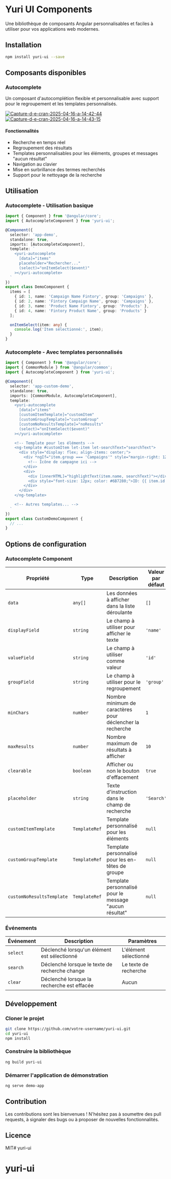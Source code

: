 # Yuri UI Components

Une bibliothèque de composants Angular personnalisables et faciles à utiliser pour vos applications web modernes.

## Installation

```bash
npm install yuri-ui --save
```

## Composants disponibles

### Autocomplete

Un composant d'autocomplétion flexible et personnalisable avec support pour le regroupement et les templates personnalisés.

<a href="https://ibb.co/4ZdmBpVx"><img src="https://i.ibb.co/WWtxSf21/Capture-d-e-cran-2025-04-16-a-14-42-44.png" alt="Capture-d-e-cran-2025-04-16-a-14-42-44" border="0"></a>
<a href="https://ibb.co/jKDQ144"><img src="https://i.ibb.co/NhKJHYY/Capture-d-e-cran-2025-04-16-a-14-43-15.png" alt="Capture-d-e-cran-2025-04-16-a-14-43-15" border="0"></a>


#### Fonctionnalités

- Recherche en temps réel
- Regroupement des résultats
- Templates personnalisables pour les éléments, groupes et messages "aucun résultat"
- Navigation au clavier
- Mise en surbrillance des termes recherchés
- Support pour le nettoyage de la recherche

## Utilisation

### Autocomplete - Utilisation basique

```typescript
import { Component } from '@angular/core';
import { AutocompleteComponent } from 'yuri-ui';

@Component({
  selector: 'app-demo',
  standalone: true,
  imports: [AutocompleteComponent],
  template: `
    <yuri-autocomplete
      [data]="items"
      placeholder="Rechercher..."
      (select)="onItemSelect($event)"
    ></yuri-autocomplete>
  `
})
export class DemoComponent {
  items = [
    { id: 1, name: 'Campaign Name Fintory', group: 'Campaigns' },
    { id: 2, name: 'Fintory Campaign Name', group: 'Campaigns' },
    { id: 3, name: 'Product Name Fintory', group: 'Products' },
    { id: 4, name: 'Fintory Product Name', group: 'Products' }
  ];

  onItemSelect(item: any) {
    console.log('Item sélectionné:', item);
  }
}
```

### Autocomplete - Avec templates personnalisés

```typescript
import { Component } from '@angular/core';
import { CommonModule } from '@angular/common';
import { AutocompleteComponent } from 'yuri-ui';

@Component({
  selector: 'app-custom-demo',
  standalone: true,
  imports: [CommonModule, AutocompleteComponent],
  template: `
    <yuri-autocomplete
      [data]="items"
      [customItemTemplate]="customItem"
      [customGroupTemplate]="customGroup"
      [customNoResultsTemplate]="noResults"
      (select)="onItemSelect($event)"
    ></yuri-autocomplete>

    <!-- Template pour les éléments -->
    <ng-template #customItem let-item let-searchText="searchText">
      <div style="display: flex; align-items: center;">
        <div *ngIf="item.group === 'Campaigns'" style="margin-right: 12px; color: #6366F1;">
          <!-- Icône de campagne ici -->
        </div>
        <div>
          <div [innerHTML]="highlightText(item.name, searchText)"></div>
          <div style="font-size: 12px; color: #6B7280;">ID: {{ item.id }}</div>
        </div>
      </div>
    </ng-template>

    <!-- Autres templates... -->
  `
})
export class CustomDemoComponent {
  // ...
}
```

## Options de configuration

### Autocomplete Component

| Propriété | Type | Description | Valeur par défaut |
|-----------|------|-------------|------------------|
| `data` | `any[]` | Les données à afficher dans la liste déroulante | `[]` |
| `displayField` | `string` | Le champ à utiliser pour afficher le texte | `'name'` |
| `valueField` | `string` | Le champ à utiliser comme valeur | `'id'` |
| `groupField` | `string` | Le champ à utiliser pour le regroupement | `'group'` |
| `minChars` | `number` | Nombre minimum de caractères pour déclencher la recherche | `1` |
| `maxResults` | `number` | Nombre maximum de résultats à afficher | `10` |
| `clearable` | `boolean` | Afficher ou non le bouton d'effacement | `true` |
| `placeholder` | `string` | Texte d'instruction dans le champ de recherche | `'Search'` |
| `customItemTemplate` | `TemplateRef` | Template personnalisé pour les éléments | `null` |
| `customGroupTemplate` | `TemplateRef` | Template personnalisé pour les en-têtes de groupe | `null` |
| `customNoResultsTemplate` | `TemplateRef` | Template personnalisé pour le message "aucun résultat" | `null` |

### Événements

| Événement | Description | Paramètres |
|-----------|-------------|------------|
| `select` | Déclenché lorsqu'un élément est sélectionné | L'élément sélectionné |
| `search` | Déclenché lorsque le texte de recherche change | Le texte de recherche |
| `clear` | Déclenché lorsque la recherche est effacée | Aucun |

## Développement

### Cloner le projet

```bash
git clone https://github.com/votre-username/yuri-ui.git
cd yuri-ui
npm install
```

### Construire la bibliothèque

```bash
ng build yuri-ui
```

### Démarrer l'application de démonstration

```bash
ng serve demo-app
```

## Contribution

Les contributions sont les bienvenues ! N'hésitez pas à soumettre des pull requests, à signaler des bugs ou à proposer de nouvelles fonctionnalités.

## Licence

MIT# yuri-ui
# yuri-ui
